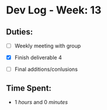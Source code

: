 # Dev Log - Week: 13
 
## Duties:
  - [ ] Weekly meeting with group
  - [X] Finish deliverable 4
  - [ ] Final additions/conlusions

 
## Time Spent: 
  * 1 _hours_ and 0 _minutes_
